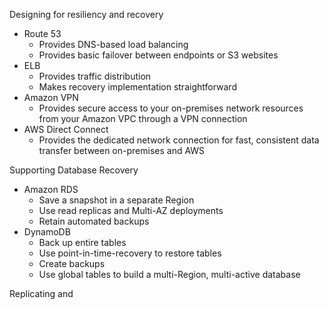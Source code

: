 Designing for resiliency and recovery 
- Route 53 
	- Provides DNS-based load balancing 
	- Provides basic failover between endpoints or S3 websites 
- ELB 
	- Provides traffic distribution 
	- Makes recovery implementation straightforward 
- Amazon VPN 
	- Provides secure access to your on-premises network resources from your Amazon VPC through a VPN connection 
- AWS Direct Connect
	- Provides the dedicated network connection for fast, consistent data transfer between on-premises and AWS

Supporting Database Recovery 
- Amazon RDS 
	- Save a snapshot in a separate Region 
	- Use read replicas and Multi-AZ deployments
	- Retain automated backups 
- DynamoDB
	- Back up entire tables
	- Use point-in-time-recovery to restore tables 
	- Create backups
	- Use global tables to build a multi-Region, multi-active database 

Replicating and 